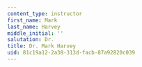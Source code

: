```yaml
---
content_type: instructor
first_name: Mark
last_name: Harvey
middle_initial: ''
salutation: Dr.
title: Dr. Mark Harvey
uid: 81c19a12-2a38-313d-facb-87a92820c039
---
```

